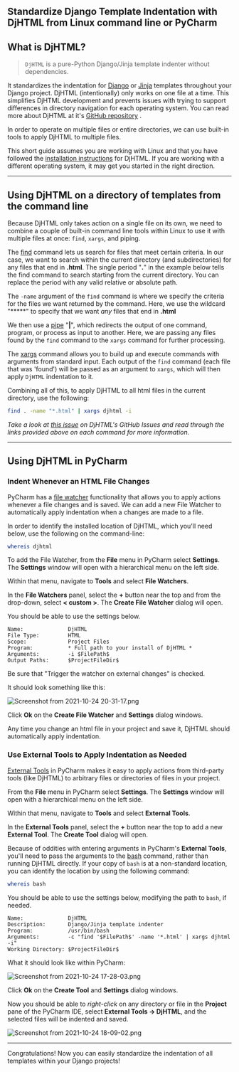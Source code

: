 ## Standardize Django Template Indentation with DjHTML from Linux command line or PyCharm

## What is DjHTML?

> `DjHTML` is a pure-Python Django/Jinja template indenter without dependencies.

It standardizes the indentation for  [Django](https://docs.djangoproject.com/en/3.2/ref/templates/)  or  [Jinja](https://jinja.palletsprojects.com/en/3.0.x/)  templates throughout your Django project. DjHTML (intentionally) only works on one file at a time. This simplifies DjHTML development and prevents issues with trying to support differences in directory navigation for each operating system. You can read more about DjHTML at it's  [GitHub repository](https://github.com/rtts/djhtml) .

In order to operate on multiple files or entire directories, we can use built-in tools to apply DjHTML to multiple files.

This short guide assumes you are working with Linux and that you have followed the [installation instructions](https://github.com/rtts/djhtml#installation) for DjHTML. If you are working with a different operating system, it may get you started in the right direction.

---

## Using DjHTML on a directory of templates from the command line

Because DjHTML only takes action on a single file on its own, we need to combine a couple of built-in command line tools within Linux to use it with multiple files at once: `find`, `xargs`, and piping.

The  [find](https://www.geeksforgeeks.org/find-command-in-linux-with-examples/)  command lets us search for files that meet certain criteria. In our case, we want to search within the current directory (and subdirectories) for any files that end in **.html**. The single period "**.**" in the example below tells the find command to search starting from the current directory. You can replace the period with any valid relative or absolute path.

The `-name` argument of the `find` command is where we specify the criteria for the files we want returned by the command. Here, we use the wildcard "*****" to specify that we want *any* files that end in **.html**

We then use a  [pipe](https://www.geeksforgeeks.org/piping-in-unix-or-linux/)  "**|**", which redirects the output of one command, program, or process as input to another. Here, we are passing any files found by the `find` command to the `xargs` command for further processing.

The  [xargs](https://www.geeksforgeeks.org/xargs-command-unix/)  command allows you to build up and execute commands with arguments from standard input. Each output of the `find` command (each file that was 'found') will be passed as an argument to `xargs`, which will then apply `DjHTML` indentation to it.

Combining all of this, to apply DjHTML to all html files in the current directory, use the following:

```bash
find . -name "*.html" | xargs djhtml -i
```

*Take a look at  [this issue](https://github.com/rtts/djhtml/issues/13#issuecomment-842553382) on DjHTML's GitHub Issues and read through the links provided above on each command for more information.*

---

## Using DjHTML in PyCharm

### Indent Whenever an HTML File Changes

PyCharm has a  [file watcher](https://www.jetbrains.com/help/pycharm/using-file-watchers.html)  functionality that allows you to apply actions whenever a file changes and is saved. We can add a new File Watcher to automatically apply indentation when a changes are made to a file. 

In order to identify the installed location of DjHTML, which you'll need below, use the following on the command-line:

```bash
whereis djhtml
```

To add the File Watcher, from the **File** menu in PyCharm select **Settings**. The **Settings** window will open with a hierarchical menu on the left side.

Within that menu, navigate to **Tools** and select **File Watchers**.

In the **File Watchers** panel, select the **+** button near the top and from the drop-down, select **< custom >**. The **Create File Watcher** dialog will open.

You should be able to use the settings below.

```text
Name:              DjHTML
File Type:         HTML
Scope:             Project Files
Program:           * Full path to your install of DjHTML *
Arguments:         -i $FilePath$
Output Paths:      $ProjectFileDir$
```

Be sure that "Trigger the watcher on external changes" is checked.

It should look something like this:


![Screenshot from 2021-10-24 20-31-17.png](https://cdn.hashnode.com/res/hashnode/image/upload/v1635122785650/5tZo5ehzY.png)

Click **Ok** on the **Create File Watcher** and **Settings** dialog windows.

Any time you change an html file in your project and save it, DjHTML should automatically apply indentation.

### Use External Tools to Apply Indentation as Needed

 [External Tools](https://www.jetbrains.com/help/pycharm/configuring-third-party-tools.html)  in PyCharm makes it easy to apply actions from third-party tools (like DjHTML) to arbitrary files or directories of files in your project.

From the **File** menu in PyCharm select **Settings**. The **Settings** window will open with a hierarchical menu on the left side.

Within that menu, navigate to **Tools** and select **External Tools**.

In the **External Tools** panel, select the **+** button near the top to add a new **External Tool**. The **Create Tool** dialog will open.

Because of oddities with entering arguments in PyCharm's **External Tools**, you'll need to pass the arguments to the [bash](https://www.geeksforgeeks.org/introduction-linux-shell-shell-scripting/) command, rather than running DjHTML directly. If your copy of `bash` is at a non-standard location, you can identify the location by using the following command:

```bash
whereis bash
```

You should be able to use the settings below, modifying the path to `bash`, if needed. 

```text
Name:              DjHTML
Description:       Django/Jinja template indenter
Program:           /usr/bin/bash
Arguments:         -c "find '$FilePath$' -name '*.html' | xargs djhtml -i"
Working Directory: $ProjectFileDir$
```

What it should look like within PyCharm:

![Screenshot from 2021-10-24 17-28-03.png](https://cdn.hashnode.com/res/hashnode/image/upload/v1635112049055/dWkJju1Pv.png)

Click **Ok** on the **Create Tool** and **Settings** dialog windows.

Now you should be able to *right-click* on any directory or file in the **Project** pane of the PyCharm IDE, select **External Tools -> DjHTML**, and the selected files will be indented and saved.

![Screenshot from 2021-10-24 18-09-02.png](https://cdn.hashnode.com/res/hashnode/image/upload/v1635113674632/L5umeeotE.png)

---

Congratulations! Now you can easily standardize the indentation of all templates within your Django projects!

